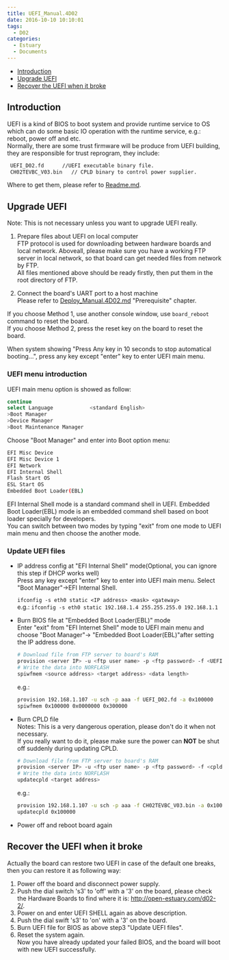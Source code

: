 ```yaml
---
title: UEFI_Manual.4D02
date: 2016-10-10 10:10:01
tags:
  - D02
categories:
  - Estuary
  - Documents
---
```

* [Introduction](#1)
* [Upgrade UEFI](#2)
* [Recover the UEFI when it broke](#3)

<!--more-->

## <a name="1">Introduction</a>

UEFI is a kind of BIOS to boot system and provide runtime service to OS which can do some basic IO operation with the runtime service, e.g.: reboot, power off and etc.  
Normally, there are some trust firmware will be produce from UEFI building, they are responsible for trust reprogram, they include:
```bash
 UEFI_D02.fd      //UEFI executable binary file.
 CH02TEVBC_V03.bin   // CPLD binary to control power supplier.
```
Where to get them, please refer to [Readme.md](https://github.com/open-estuary/estuary/blob/master/doc/Readme.4D02.md).

## <a name="2">Upgrade UEFI</a>

Note: This is not necessary unless you want to upgrade UEFI really.

1. Prepare files about UEFI on local computer  
FTP protocol is used for downloading between hardware boards and local network. Aboveall, please make sure you have a working FTP server in local network, so that board can get needed files from network by FTP.  
All files mentioned above should be ready firstly, then put them in the root directory of FTP.

2. Connect the board's UART port to a host machine  
Please refer to [Deploy_Manual.4D02.md](https://github.com/open-estuary/estuary/blob/master/doc/Deploy_Manual.4D02.md) "Prerequisite" chapter.

If you choose Method 1, use another console window, use `board_reboot` command to reset the board.  
If you choose Method 2, press the reset key on the board to reset the board.

When system showing "Press Any key in 10 seconds to stop automatical booting...", press any key except "enter" key to enter UEFI main menu.

### UEFI menu introduction
  UEFI main menu option is showed as follow:  
  ```bash
  continue 
  select Language            <standard English>
  >Boot Manager
  >Device Manager
  >Boot Maintenance Manager
  ```
  Choose "Boot Manager" and enter into Boot option menu:  
  ```bash
  EFI Misc Device 
  EFI Misc Device 1
  EFI Network
  EFI Internal Shell
  Flash Start OS
  ESL Start OS
  Embedded Boot Loader(EBL)
  ```
  EFI Internal Shell mode is a standard command shell in UEFI. Embedded Boot Loader(EBL) mode is an embedded command shell based on boot loader specially for developers.  
  You can switch between two modes by typing "exit" from one mode to UEFI main menu and then choose the another mode.

### Update UEFI files

* IP address config at "EFI Internal Shell" mode(Optional, you can ignore this step if DHCP works well)  
   Press any key except "enter" key to enter into UEFI main menu. Select "Boot Manager"->EFI Internal Shell.

   `ifconfig -s eth0 static <IP address> <mask> <gateway>`  
   e.g.: `ifconfig -s eth0 static 192.168.1.4 255.255.255.0 192.168.1.1`

* Burn BIOS file at "Embedded Boot Loader(EBL)" mode  
  Enter "exit" from "EFI Internet Shell" mode to UEFI main menu and choose "Boot Manager"-> "Embedded Boot Loader(EBL)"after setting the IP address done.  
  ```bash
  # Download file from FTP server to board's RAM
  provision <server IP> -u <ftp user name> -p <ftp password> -f <UEFI binary> -a <download target address>
  # Write the data into NORFLASH
  spiwfmem <source address> <target address> <data length>
  ```
  e.g.:  
  ```bash
  provision 192.168.1.107 -u sch -p aaa -f UEFI_D02.fd -a 0x100000
  spiwfmem 0x100000 0x0000000 0x300000
  ```
* Burn CPLD file  
  Notes: This is a very dangerous operation, please don't do it when not necessary.  
  If you really want to do it, please make sure the power can **NOT** be shut off suddenly during updating CPLD.  
  ```bash
  # Download file from FTP server to board's RAM
  provision <server IP> -u <ftp user name> -p <ftp password> -f <cpld bin> -a <target address>
  # Write the data into NORFLASH
  updatecpld <target address>
  ```
  e.g.:  
  ```bash
  provision 192.168.1.107 -u sch -p aaa -f CH02TEVBC_V03.bin -a 0x100000
  updatecpld 0x100000
  ```
*  Power off and reboot board again

## <a name="3">Recover the UEFI when it broke</a>

Actually the board can restore two UEFI in case of the default one breaks, then you can restore it as following way:  
1. Power off the board and disconnect power supply.  
2. Push the dial switch 's3' to 'off' with a '3' on the board, please check the Hardware Boards to find where it is: http://open-estuary.com/d02-2/.  
3. Power on and enter UEFI SHELL again as above description.  
4. Push the dial swift 's3' to 'on' with a '3' on the board.  
5. Burn UEFI file for BIOS as above step3 "Update UEFI files".  
6. Reset the system again.  
Now you have already updated your failed BIOS, and the board will boot with new UEFI successfully.
